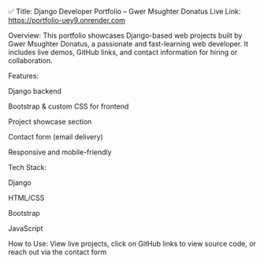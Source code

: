 ✅ 
Title: Django Developer Portfolio – Gwer Msughter Donatus
Live Link: https://portfolio-uey9.onrender.com

Overview:
This portfolio showcases Django-based web projects built by Gwer Msughter Donatus, a passionate and fast-learning web developer. It includes live demos, GitHub links, and contact information for hiring or collaboration.

Features:

Django backend

Bootstrap & custom CSS for frontend

Project showcase section

Contact form (email delivery)

Responsive and mobile-friendly

Tech Stack:

Django

HTML/CSS

Bootstrap

JavaScript

How to Use:
View live projects, click on GitHub links to view source code, or reach out via the contact form
 
 
